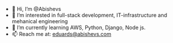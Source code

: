 - 👋 Hi, I’m @Abishevs
- 👀 I’m interested in full-stack development, IT-infrastructure and mehanical engineering
- 🌱 I’m currently learning AWS, Python, Django, Node js.
- 📫 Reach me at: eduards@abishevs.com

<!---
Abishevs/Abishevs is a ✨ special ✨ repository because its `README.md` (this file) appears on your GitHub profile.
You can click the Preview link to take a look at your changes.
--->
